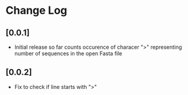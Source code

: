 # Change Log

## [0.0.1]

- Initial release so far counts occurence of characer ">" representing number of sequences in the open Fasta file

## [0.0.2]

- Fix to check if line starts with ">"